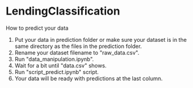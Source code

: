 # LendingClassification
How to predict your data 
1. Put your data in prediction folder or make sure your dataset is in the same directory as the files in the prediction folder.
3. Rename your dataset filename to "raw_data.csv".
4. Run "data_manipulation.ipynb".
5. Wait for a bit until "data.csv" shows.
6. Run "script_predict.ipynb" script.
7. Your data will be ready with predictions at the last column.
